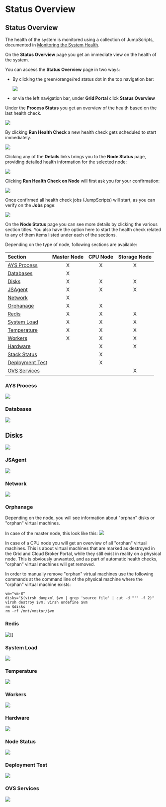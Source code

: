 # Status Overview

## Status Overview

The health of the system is monitored using a collection of JumpScripts, documented in [Monitoring the System Health](../monitoring/health.md).

On the **Status Overview** page you get an immediate view on the health of the system.

You can access the **Status Overview** page in two ways:

* By clicking the green/orange/red status dot in the top navigation bar:

  ![](../../.gitbook/assets/topnavigation.png)

* or via the left navigation bar, under **Grid Portal** click **Status Overview**

Under the **Process Status** you get an overview of the health based on the last health check.

![](../../.gitbook/assets/processstatus%20%281%29.png)

By clicking **Run Health Check** a new health check gets scheduled to start immediately.

![](../../.gitbook/assets/confirmactionrunhealthcheck.png)

Clicking any of the **Details** links brings you to the **Node Status** page, providing detailed health information for the selected node:

![](../../.gitbook/assets/nodestatus.png)

Clicking **Run Health Check on Node** will first ask you for your confirmation:

![](../../.gitbook/assets/confirmactionrunhealthcheckonnode.png)

Once confirmed all health check jobs \(JumpScripts\) will start, as you can verify on the **Jobs** page:

![](../../.gitbook/assets/jobs.png)

On the **Node Status** page you can see more details by clicking the various section titles. You also have the option here to start the health check related to any of them items listed under each of the sections.

Depending on the type of node, following sections are available:

| Section | Master Node | CPU Node | Storage Node |
| :--- | :---: | :---: | :---: |
| [AYS Process](statusoverview.md#ays-process) | X | X | X |
| [Databases](statusoverview.md#databases) | X |  |  |
| [Disks](statusoverview.md#disks) | X | X | X |
| [JSAgent](statusoverview.md#jsagent) | X | X | X |
| [Network](statusoverview.md#network) | X |  |  |
| [Orphanage](statusoverview.md#orphanage) | X | X |  |
| [Redis](statusoverview.md#redis) | X | X | X |
| [System Load](statusoverview.md#system-load) | X | X | X |
| [Temperature](statusoverview.md#temperature) | X | X | X |
| [Workers](statusoverview.md#workers) | X | X | X |
| [Hardware](statusoverview.md#hardware) |  | X | X |
| [Stack Status](statusoverview.md#stack) |  | X |  |
| [Deployment Test](statusoverview.md#deployment) |  | X |  |
| [OVS Services](statusoverview.md#ovs-services) |  |  | X |

### AYS Process <a id="ays-process"></a>

![](../../.gitbook/assets/aysprocess.png)

### Databases <a id="databases"></a>

![](../../.gitbook/assets/databases.png)

## Disks <a id="disks"></a>

![](../../.gitbook/assets/disks.png)

### JSAgent <a id="jsagent"></a>

![](../../.gitbook/assets/jsagent.png)

### Network <a id="network"></a>

![](../../.gitbook/assets/network.png)

### Orphanage <a id="orphanage"></a>

Depending on the node, you will see information about "orphan" disks or "orphan" virtual machines.

In case of the master node, this look like this: ![](../../.gitbook/assets/orphandisks.png)

In case of a CPU node you will get an overview of all "orphan" virtual machines. This is about virtual machines that are marked as destroyed in the Grid and Cloud Broker Portal, while they still exist in reality on a physical node. This is obviously unwanted, and as part of automatic health checks, "orphan" virtual machines will get removed.

In order to manually remove "orphan" virtual machines use the following commands at the command line of the physical machine where the "orphan" virtual machine exists:

```text
vm="vm-8"
disks="$(virsh dumpxml $vm | grep 'source file' | cut -d "'" -f 2)"
virsh destroy $vm; virsh undefine $vm
rm $disks
rm -rf /mnt/vmstor/$vm
```

### Redis <a id="redis"></a>

![\[\]](../../.gitbook/assets/redis.png)

### System Load <a id="system-load"></a>

![](../../.gitbook/assets/systemload.png)

### Temperature <a id="temperature"></a>

![](../../.gitbook/assets/temperature.png)

### Workers <a id="workers"></a>

![](../../.gitbook/assets/workers.png)

### Hardware <a id="hardware"></a>

![](../../.gitbook/assets/hardware.png)

### Node Status <a id="node"></a>

![](../../.gitbook/assets/stackstatus.png)

### Deployment Test <a id="deployment"></a>

![](../../.gitbook/assets/deploymenttests.png)

### OVS Services <a id="ovs-services"></a>

![](../../.gitbook/assets/ovsservices.png)

